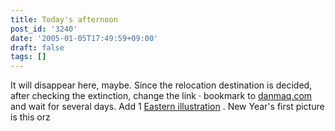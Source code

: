 ```yaml
---
title: Today's afternoon
post_id: '3240'
date: '2005-01-05T17:49:59+09:00'
draft: false
tags: []
---
```


It will disappear here, maybe. Since the relocation destination is decided, after checking the extinction, change the link · bookmark to [danmaq.com](/) and wait for several days. Add 1 [Eastern illustration](/3239) . New Year's first picture is this orz